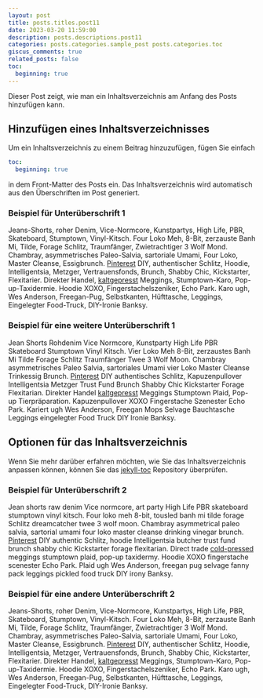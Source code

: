 ```yaml
---
layout: post
title: posts.titles.post11
date: 2023-03-20 11:59:00
description: posts.descriptions.post11
categories: posts.categories.sample_post posts.categories.toc
giscus_comments: true
related_posts: false
toc:
  beginning: true
---
```

Dieser Post zeigt, wie man ein Inhaltsverzeichnis am Anfang des Posts hinzufügen kann.

## Hinzufügen eines Inhaltsverzeichnisses

Um ein Inhaltsverzeichnis zu einem Beitrag hinzuzufügen, fügen Sie einfach
```yml
toc:
  beginning: true
```
in dem Front-Matter des Posts ein. Das Inhaltsverzeichnis wird automatisch aus den Überschriften im Post generiert.

### Beispiel für Unterüberschrift 1

Jeans-Shorts, roher Denim, Vice-Normcore, Kunstpartys, High Life, PBR, Skateboard, Stumptown, Vinyl-Kitsch. Four Loko Meh, 8-Bit, zerzauste Banh Mi, Tilde, Forage Schlitz, Traumfänger, Zwietrachtiger 3 Wolf Mond. Chambray, asymmetrisches Paleo-Salvia, sartoriale Umami, Four Loko, Master Cleanse, Essigbrunch. <a href="https://www.pinterest.com">Pinterest</a> DIY, authentischer Schlitz, Hoodie, Intelligentsia, Metzger, Vertrauensfonds, Brunch, Shabby Chic, Kickstarter, Flexitarier. Direkter Handel, <a href="https://en.wikipedia.org/wiki/Cold-pressed_juice">kaltgepresst</a> Meggings, Stumptown-Karo, Pop-up-Taxidermie. Hoodie XOXO, Fingerstachelszeniker, Echo Park. Karo ugh, Wes Anderson, Freegan-Pug, Selbstkanten, Hüfttasche, Leggings, Eingelegter Food-Truck, DIY-Ironie Banksy.

### Beispiel für eine weitere Unterüberschrift 1

Jean Shorts Rohdenim Vice Normcore, Kunstparty High Life PBR Skateboard Stumptown Vinyl Kitsch. Vier Loko Meh 8-Bit, zerzaustes Banh Mi Tilde Forage Schlitz Traumfänger Twee 3 Wolf Moon. Chambray asymmetrisches Paleo Salvia, sartoriales Umami vier Loko Master Cleanse Trinkessig Brunch. <a href="https://www.pinterest.com">Pinterest</a> DIY authentisches Schlitz, Kapuzenpullover Intelligentsia Metzger Trust Fund Brunch Shabby Chic Kickstarter Forage Flexitarian. Direkter Handel <a href="https://en.wikipedia.org/wiki/Cold-pressed_juice">kaltgepresst</a> Meggings Stumptown Plaid, Pop-up Tierpräparation. Kapuzenpullover XOXO Fingerstache Szenester Echo Park. Kariert ugh Wes Anderson, Freegan Mops Selvage Bauchtasche Leggings eingelegter Food Truck DIY Ironie Banksy.

## Optionen für das Inhaltsverzeichnis

Wenn Sie mehr darüber erfahren möchten, wie Sie das Inhaltsverzeichnis anpassen können, können Sie das [jekyll-toc](https://github.com/toshimaru/jekyll-toc) Repository überprüfen.

### Beispiel für Unterüberschrift 2


Jean shorts raw denim Vice normcore, art party High Life PBR skateboard stumptown vinyl kitsch. Four loko meh 8-bit, tousled banh mi tilde forage Schlitz dreamcatcher twee 3 wolf moon. Chambray asymmetrical paleo salvia, sartorial umami four loko master cleanse drinking vinegar brunch. <a href="https://www.pinterest.com">Pinterest</a> DIY authentic Schlitz, hoodie Intelligentsia butcher trust fund brunch shabby chic Kickstarter forage flexitarian. Direct trade <a href="https://en.wikipedia.org/wiki/Cold-pressed_juice">cold-pressed</a> meggings stumptown plaid, pop-up taxidermy. Hoodie XOXO fingerstache scenester Echo Park. Plaid ugh Wes Anderson, freegan pug selvage fanny pack leggings pickled food truck DIY irony Banksy.

### Beispiel für eine andere Unterüberschrift 2

Jeans-Shorts, roher Denim, Vice-Normcore, Kunstpartys, High Life, PBR, Skateboard, Stumptown, Vinyl-Kitsch. Four Loko Meh, 8-Bit, zerzauste Banh Mi, Tilde, Forage Schlitz, Traumfänger, Zwietrachtiger 3 Wolf Mond. Chambray, asymmetrisches Paleo-Salvia, sartoriale Umami, Four Loko, Master Cleanse, Essigbrunch. <a href="https://www.pinterest.com">Pinterest</a> DIY, authentischer Schlitz, Hoodie, Intelligentsia, Metzger, Vertrauensfonds, Brunch, Shabby Chic, Kickstarter, Flexitarier. Direkter Handel, <a href="https://en.wikipedia.org/wiki/Cold-pressed_juice">kaltgepresst</a> Meggings, Stumptown-Karo, Pop-up-Taxidermie. Hoodie XOXO, Fingerstachelszeniker, Echo Park. Karo ugh, Wes Anderson, Freegan-Pug, Selbstkanten, Hüfttasche, Leggings, Eingelegter Food-Truck, DIY-Ironie Banksy.